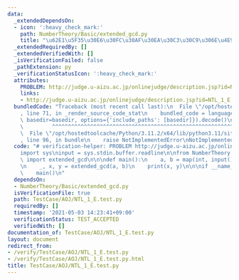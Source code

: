 ```yaml
---
data:
  _extendedDependsOn:
  - icon: ':heavy_check_mark:'
    path: NumberTheory/Basic/extended_gcd.py
    title: "\u62E1\u5F35\u30E6\u30FC\u30AF\u30EA\u30C3\u30C9\u306E\u4E92\u9664\u6CD5"
  _extendedRequiredBy: []
  _extendedVerifiedWith: []
  _isVerificationFailed: false
  _pathExtension: py
  _verificationStatusIcon: ':heavy_check_mark:'
  attributes:
    PROBLEM: http://judge.u-aizu.ac.jp/onlinejudge/description.jsp?id=NTL_1_E
    links:
    - http://judge.u-aizu.ac.jp/onlinejudge/description.jsp?id=NTL_1_E
  bundledCode: "Traceback (most recent call last):\n  File \"/opt/hostedtoolcache/Python/3.11.2/x64/lib/python3.11/site-packages/onlinejudge_verify/documentation/build.py\"\
    , line 71, in _render_source_code_stat\n    bundled_code = language.bundle(stat.path,\
    \ basedir=basedir, options={'include_paths': [basedir]}).decode()\n          \
    \         ^^^^^^^^^^^^^^^^^^^^^^^^^^^^^^^^^^^^^^^^^^^^^^^^^^^^^^^^^^^^^^^^^^^^^^^^^^^^^^^^^\n\
    \  File \"/opt/hostedtoolcache/Python/3.11.2/x64/lib/python3.11/site-packages/onlinejudge_verify/languages/python.py\"\
    , line 96, in bundle\n    raise NotImplementedError\nNotImplementedError\n"
  code: "# verification-helper: PROBLEM http://judge.u-aizu.ac.jp/onlinejudge/description.jsp?id=NTL_1_E\n\
    import sys\ninput = sys.stdin.buffer.readline\n\nfrom NumberTheory.Basic.extended_gcd\
    \ import extended_gcd\n\n\ndef main():\n    a, b = map(int, input().split())\n\
    \n    _, x, y = extended_gcd(a, b)\n    print(x, y)\n\n\nif __name__ == '__main__':\n\
    \    main()\n"
  dependsOn:
  - NumberTheory/Basic/extended_gcd.py
  isVerificationFile: true
  path: TestCase/AOJ/NTL_1_E.test.py
  requiredBy: []
  timestamp: '2021-05-03 14:23:41+09:00'
  verificationStatus: TEST_ACCEPTED
  verifiedWith: []
documentation_of: TestCase/AOJ/NTL_1_E.test.py
layout: document
redirect_from:
- /verify/TestCase/AOJ/NTL_1_E.test.py
- /verify/TestCase/AOJ/NTL_1_E.test.py.html
title: TestCase/AOJ/NTL_1_E.test.py
---
```

